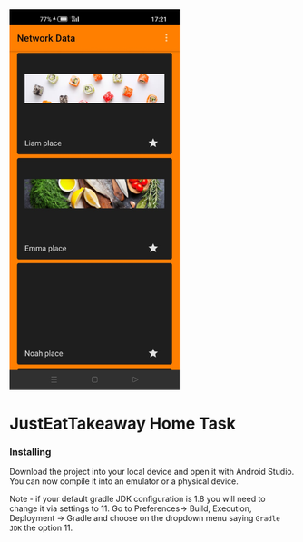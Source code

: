 <img src="https://github.com/alonsd/JustEatTakeaway/blob/main/JustEatTakeaway.jpeg" width="300"/> 


# JustEatTakeaway Home Task

### Installing

Download the project into your local device and open it with Android Studio. You can now compile it into an emulator or a physical device. 

Note - if your default gradle JDK configuration is 1.8 you will need to change it via settings to 11. Go to Preferences-> Build, Execution, Deployment -> Gradle and choose on the dropdown menu saying `Gradle JDK` the option 11. 

